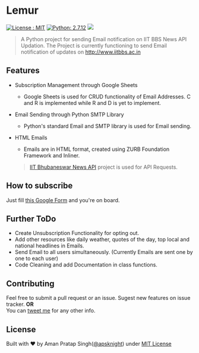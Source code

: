 Lemur
=====

[![License : MIT](https://img.shields.io/npm/l/express.svg)](http://aps.mit-license.org)
[![Python: 2.7.12](https://img.shields.io/badge/Python-2.7.12-red.svg)](https://www.python.org/downloads/release/python-2712/)
![](https://img.shields.io/badge/Heroku-deployed-brightgreen.svg)

>A Python project for sending Email notification on IIT BBS News API Updation. The Project is currently functioning to send Email notification of updates on <http://www.iitbbs.ac.in>

## Features
* Subscription Management through Google Sheets
	* Google Sheets is used for CRUD functionality of Email Addresses. C and R is implemented while R and D is yet to implement.
* Email Sending through Python SMTP Library
	* Python's standard Email and SMTP library is used for Email sending.
* HTML Emails
	* Emails are in HTML format, created using ZURB Foundation Framework and Inliner.
  
  >[IIT Bhubaneswar News API](http://amanpratapsingh.in/IITBBSNewsAPI) project is used for API Requests.

## How to subscribe
Just fill [this Google Form](https://drive.google.com/open?id=1eWPAZ1T_eSPM8YMXR8GKDfAEazQYge3obBrW0qZHuok) and you're on board.

## Further ToDo
* Create Unsubscription Functionality for opting out.
* Add other resources like daily weather, quotes of the day, top local and national headlines in Emails.
* Send Email to all users simultaneously. (Currently Emails are sent one by one to each user)
* Code Cleaning and add Documentation in class functions.

## Contributing
Feel free to submit a pull request or an issue. Sugest new features on issue tracker.
**OR**  
You can [tweet me](https://twitter.com/ultimateaps) for any other info.

## License

Built with ♥ by Aman Pratap Singh([@apsknight](http://amanpratapsingh.in)) under [MIT License](http://aps.mit-license.org/)
